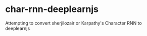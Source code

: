 # char-rnn-deeplearnjs
Attempting to convert sherjilozair or Karpathy's Character RNN to deeplearnjs

